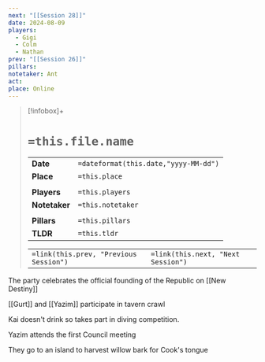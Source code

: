 ```yaml
---
next: "[[Session 28]]"
date: 2024-08-09
players:
  - Gigi
  - Colm
  - Nathan
prev: "[[Session 26]]"
pillars: 
notetaker: Ant
act: 
place: Online
---
```


> [!infobox]+
> # `=this.file.name`
> 
> | | |
> | --- | --- |
> | **Date** | `=dateformat(this.date,"yyyy-MM-dd")` |
> | **Place** | `=this.place` |
> | | | 
> | **Players** | `=this.players` |
> | **Notetaker** | `=this.notetaker` |
> | | | 
> | **Pillars** | `=this.pillars` | 
> | **TLDR** | `=this.tldr` |
> 
> | | |
> | --- | --- |
> | `=link(this.prev, "Previous Session")` | `=link(this.next, "Next Session")` |


The party celebrates the official founding of the Republic on [[New Destiny]]


[[Gurt]] and [[Yazim]] participate in tavern crawl 


Kai doesn't drink so takes part in diving competition. 



Yazim attends the first Council meeting

They go to an island to harvest willow bark for Cook's tongue 